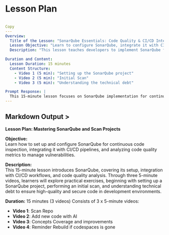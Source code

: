 # Lesson Plan

```yaml

Copy
---
Overview:
  Title of the Lesson: "SonarQube Essentials: Code Quality & CI/CD Integration"
  Lesson Objective: "Learn to configure SonarQube, integrate it with CI/CD pipelines, and interpret code quality metrics for continuous inspection."
  Description: "This lesson teaches developers to implement SonarQube for static code analysis, covering project setup, scanning, and technical debt analysis. Participants will gain hands-on experience integrating SonarQube into development workflows to improve code security and maintainability."

Duration and Content:
  Lesson Duration: 15 minutes
  Content Structure:
    - Video 1 (5 min): "Setting up the SonarQube project"
    - Video 2 (5 min): "Initial Scan"
    - Video 3 (5 min): "Understanding the technical debt"

Prompt Response: |
  This 15-minute lesson focuses on SonarQube implementation for continuous code inspection. It covers three key areas: (1) Configuration of SonarQube projects and quality profiles, (2) Integration with CI/CD pipelines using scanners and webhooks for automated analysis, and (3) Interpretation of critical metrics like bugs, vulnerabilities, code smells, coverage, and technical debt. The practical approach demonstrates how to embed SonarQube in development workflows to enforce quality gates, identify security hotspots, and track technical debt trends for better project health management in agile environments.
---
```

## Markdown Output >


**Lesson Plan: Mastering SonarQube and Scan Projects**

**Objective:**  
Learn how to set up and configure SonarQube for continuous code inspection, integrating it with CI/CD pipelines, and analyzing code quality metrics to manage vulnerabilities.

**Description:**  
This 15-minute lesson introduces SonarQube, covering its setup, integration with CI/CD workflows, and code quality analysis. Through three 5-minute videos, learners will explore practical exercises, beginning with setting up a SonarQube project, performing an initial scan, and understanding technical debt to ensure high-quality and secure code in development environments.

**Duration:** 15 minutes (3 videos)
  Consists of 3 x 5-minute videos:  
  - **Video 1**: Scan Repo
  - **Video 2**: Add new code with AI
  - **Video 3**: Concepts Coverage and improvements
  - **Video 4**: Reminder Rebuild if codespaces is gone
  